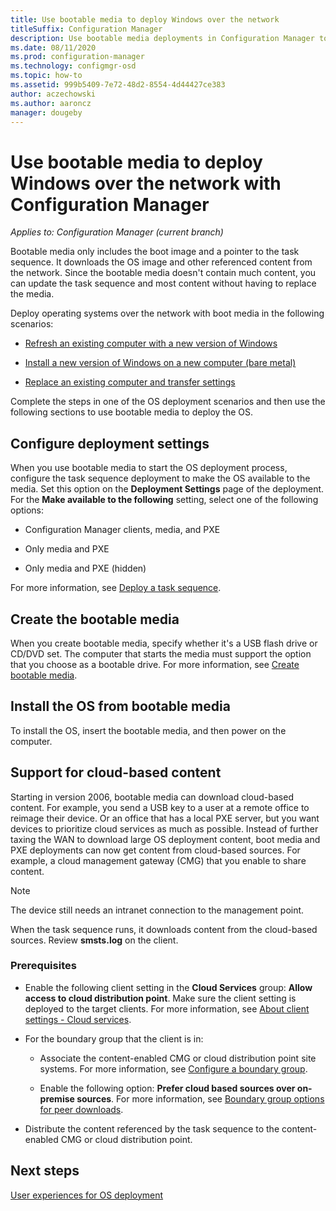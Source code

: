 ```yaml
---
title: Use bootable media to deploy Windows over the network
titleSuffix: Configuration Manager
description: Use bootable media deployments in Configuration Manager to deploy the OS when the destination computer starts.
ms.date: 08/11/2020
ms.prod: configuration-manager
ms.technology: configmgr-osd
ms.topic: how-to
ms.assetid: 999b5409-7e72-48d2-8554-4d44427ce383
author: aczechowski
ms.author: aaroncz
manager: dougeby
---
```


# Use bootable media to deploy Windows over the network with Configuration Manager

*Applies to: Configuration Manager (current branch)*

Bootable media only includes the boot image and a pointer to the task sequence. It downloads the OS image and other referenced content from the network. Since the bootable media doesn't contain much content, you can update the task sequence and most content without having to replace the media.

Deploy operating systems over the network with boot media in the following scenarios:

- [Refresh an existing computer with a new version of Windows](refresh-an-existing-computer-with-a-new-version-of-windows.md)

- [Install a new version of Windows on a new computer (bare metal)](install-new-windows-version-new-computer-bare-metal.md)

- [Replace an existing computer and transfer settings](replace-an-existing-computer-and-transfer-settings.md)

Complete the steps in one of the OS deployment scenarios and then use the following sections to use bootable media to deploy the OS.

## Configure deployment settings

When you use bootable media to start the OS deployment process, configure the task sequence deployment to make the OS available to the media. Set this option on the **Deployment Settings** page of the deployment. For the **Make available to the following** setting, select one of the following options:

- Configuration Manager clients, media, and PXE

- Only media and PXE

- Only media and PXE (hidden)

For more information, see [Deploy a task sequence](deploy-a-task-sequence.md).

## Create the bootable media

When you create bootable media, specify whether it's a USB flash drive or CD/DVD set. The computer that starts the media must support the option that you choose as a bootable drive. For more information, see [Create bootable media](create-bootable-media.md).

## <a name="BKMK_Deploy"></a> Install the OS from bootable media

To install the OS, insert the bootable media, and then power on the computer.

## Support for cloud-based content

<!--6209223-->

Starting in version 2006, bootable media can download cloud-based content. For example, you send a USB key to a user at a remote office to reimage their device. Or an office that has a local PXE server, but you want devices to prioritize cloud services as much as possible. Instead of further taxing the WAN to download large OS deployment content, boot media and PXE deployments can now get content from cloud-based sources. For example, a cloud management gateway (CMG) that you enable to share content.

> [!NOTE]
> The device still needs an intranet connection to the management point.

When the task sequence runs, it downloads content from the cloud-based sources. Review **smsts.log** on the client.

### Prerequisites

- Enable the following client setting in the **Cloud Services** group: **Allow access to cloud distribution point**. Make sure the client setting is deployed to the target clients. For more information, see [About client settings - Cloud services](../../core/clients/deploy/about-client-settings.md#cloud-services).

- For the boundary group that the client is in:

  - Associate the content-enabled CMG or cloud distribution point site systems. For more information, see [Configure a boundary group](../../core/servers/deploy/configure/boundary-group-procedures.md#bkmk_config).

  - Enable the following option: **Prefer cloud based sources over on-premise sources**. For more information, see [Boundary group options for peer downloads](../../core/servers/deploy/configure/boundary-groups.md#bkmk_bgoptions).

- Distribute the content referenced by the task sequence to the content-enabled CMG or cloud distribution point.

## Next steps

[User experiences for OS deployment](../understand/user-experience.md#task-sequence-wizard)
